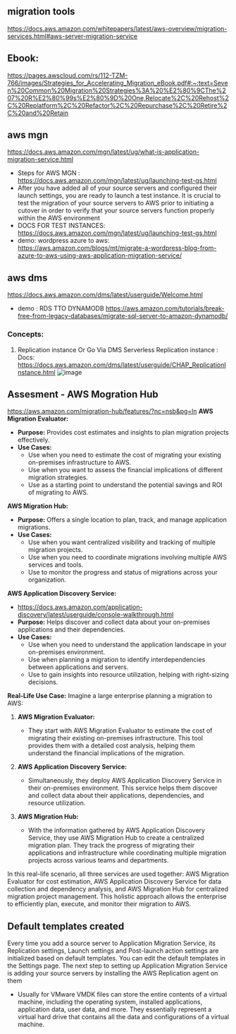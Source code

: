 ## migration tools
https://docs.aws.amazon.com/whitepapers/latest/aws-overview/migration-services.html#aws-server-migration-service

## Ebook:
https://pages.awscloud.com/rs/112-TZM-766/images/Strategies_for_Accelerating_Migration_eBook.pdf#:~:text=Seven%20Common%20Migration%20Strategies%3A%20%E2%80%9CThe%207%20R%E2%80%99s%E2%80%9D%20One,Relocate%2C%20Rehost%2C%20Replatform%2C%20Refactor%2C%20Repurchase%2C%20Retire%2C%20and%20Retain

## aws mgn 
https://docs.aws.amazon.com/mgn/latest/ug/what-is-application-migration-service.html
- Steps for AWS MGN : https://docs.aws.amazon.com/mgn/latest/ug/launching-test-gs.html
- After you have added all of your source servers and configured their launch settings, you are ready to launch a test instance. It is crucial to test the migration of your source servers to AWS prior to initiating a cutover in order to verify that your source servers function properly within the AWS environment
- DOCS FOR TEST INSTANCES: https://docs.aws.amazon.com/mgn/latest/ug/launching-test-gs.html
- demo: wordpress azure to aws: https://aws.amazon.com/blogs/mt/migrate-a-wordpress-blog-from-azure-to-aws-using-aws-application-migration-service/
  
## aws dms
https://docs.aws.amazon.com/dms/latest/userguide/Welcome.html
- demo : RDS TTO DYNAMODB https://aws.amazon.com/tutorials/break-free-from-legacy-databases/migrate-sql-server-to-amazon-dynamodb/
### Concepts:
1. Replication instance Or Go Via DMS Serverless Replication instance : Docs: https://docs.aws.amazon.com/dms/latest/userguide/CHAP_ReplicationInstance.html
![image](https://github.com/Ananyojha/aws-migration/assets/76782360/3db7cca4-0ef3-491d-8103-a15a7b853ec3)

## Assesment - AWS Mogration Hub
https://aws.amazon.com/migration-hub/features/?nc=nsb&pg=ln
**AWS Migration Evaluator:**
- **Purpose:** Provides cost estimates and insights to plan migration projects effectively.
- **Use Cases:**
  - Use when you need to estimate the cost of migrating your existing on-premises infrastructure to AWS.
  - Use when you want to assess the financial implications of different migration strategies.
  - Use as a starting point to understand the potential savings and ROI of migrating to AWS.

**AWS Migration Hub:**
- **Purpose:** Offers a single location to plan, track, and manage application migrations.
- **Use Cases:**
  - Use when you want centralized visibility and tracking of multiple migration projects.
  - Use when you need to coordinate migrations involving multiple AWS services and tools.
  - Use to monitor the progress and status of migrations across your organization.

**AWS Application Discovery Service:**
- https://docs.aws.amazon.com/application-discovery/latest/userguide/console-walkthrough.html
- **Purpose:** Helps discover and collect data about your on-premises applications and their dependencies.
- **Use Cases:**
  - Use when you need to understand the application landscape in your on-premises environment.
  - Use when planning a migration to identify interdependencies between applications and servers.
  - Use to gain insights into resource utilization, helping with right-sizing decisions.

**Real-Life Use Case:**
Imagine a large enterprise planning a migration to AWS:

1. **AWS Migration Evaluator:** 
   - They start with AWS Migration Evaluator to estimate the cost of migrating their existing on-premises infrastructure. This tool provides them with a detailed cost analysis, helping them understand the financial implications of the migration.

2. **AWS Application Discovery Service:**
   - Simultaneously, they deploy AWS Application Discovery Service in their on-premises environment. This service helps them discover and collect data about their applications, dependencies, and resource utilization.

3. **AWS Migration Hub:**
   - With the information gathered by AWS Application Discovery Service, they use AWS Migration Hub to create a centralized migration plan. They track the progress of migrating their applications and infrastructure while coordinating multiple migration projects across various teams and departments.

In this real-life scenario, all three services are used together: AWS Migration Evaluator for cost estimation, AWS Application Discovery Service for data collection and dependency analysis, and AWS Migration Hub for centralized migration project management. This holistic approach allows the enterprise to efficiently plan, execute, and monitor their migration to AWS.

## Default templates created
Every time you add a source server to Application Migration Service, its Replication settings, Launch settings and Post-launch action settings are initialized based on default templates. You can edit the default templates in the Settings page.
The next step to setting up Application Migration Service is adding your source servers by installing the AWS Replication agent on them

- Usually for VMware VMDK files can store the entire contents of a virtual machine, including the operating system, installed applications, application data, user data, and more. They essentially represent a virtual hard drive that contains all the data and configurations of a virtual machine.
